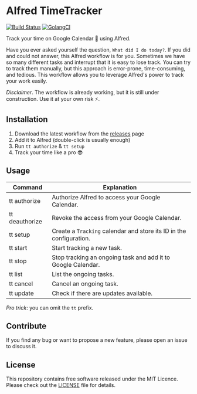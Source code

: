 # Alfred TimeTracker

[![Build Status](https://travis-ci.com/davidepedranz/alfred-timetracker.svg?branch=master)](https://travis-ci.com/davidepedranz/alfred-timetracker)
[![GolangCI](https://golangci.com/badges/github.com/davidepedranz/alfred-timetracker.svg)](https://golangci.com/r/github.com/davidepedranz/alfred-timetracker)

Track your time on Google Calendar 📅 using Alfred.

Have you ever asked yourself the question, `What did I do today?`.
If you did and could not answer, this Alfred workflow is for you.
Sometimes we have so many different tasks and interrupt that it is easy to lose track.
You can try to track them manually, but this approach is error-prone, time-consuming, and tedious.
This workflow allows you to leverage Alfred's power to track your work easily.

*Disclaimer*. The workflow is already working, but it is still under construction. Use it at your own risk ⚡.

## Installation

1. Download the latest workflow from the [releases](https://github.com/davidepedranz/timetracker/releases) page
2. Add it to Alfred (double-click is usually enough)
3. Run `tt authorize` & `tt setup`
4. Track your time like a pro 😎

## Usage

| Command        | Explanation                                                         |
| -------------- | ------------------------------------------------------------------- |
| tt authorize   | Authorize Alfred to access your Google Calendar.                    |
| tt deauthorize | Revoke the access from your Google Calendar.                        |
| tt setup       | Create a `Tracking` calendar and store its ID in the configuration. |
| tt start       | Start tracking a new task.                                          |
| tt stop        | Stop tracking an ongoing task and add it to Google Calendar.        |
| tt list        | List the ongoing tasks.                                             |
| tt cancel      | Cancel an ongoing task.                                             |
| tt update      | Check if there are updates available.                               |

*Pro trick*: you can omit the `tt` prefix.

## Contribute

If you find any bug or want to propose a new feature, please open an issue to discuss it.

## License

This repository contains free software released under the MIT Licence.
Please check out the [LICENSE](./LICENSE) file for details.
